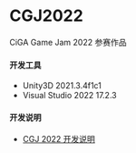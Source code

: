 # CGJ2022

CiGA Game Jam 2022 参赛作品

#### 开发工具

* Unity3D 2021.3.4f1c1
* Visual Studio 2022 17.2.3

#### 开发说明

* [CGJ 2022 开发说明](http://gitee.com/zhouyunpeng/cgj2022/wikis/Home)